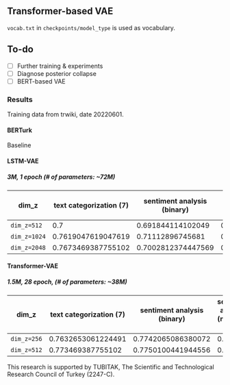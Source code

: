 ## Transformer-based VAE
`vocab.txt` in `checkpoints/model_type` is used as vocabulary.

## To-do
- [ ] Further training & experiments
- [ ] Diagnose posterior collapse
- [ ] BERT-based VAE

### Results
Training data from trwiki, date 20220601.

#### BERTurk
Baseline


#### LSTM-VAE
##### 3M, 1 epoch (# of parameters: ~72M)
| dim_z | text categorization (7) | sentiment analysis (binary) | sentiment analysis (neu, neg, pos) | text categorization (6)
| ------------- | ------------- | ------------- | ------------- | ------------- |
| `dim_z=512` | 0.7 | 0.691844114102049 | 0.8653333333333333 | 0.69 |
| `dim_z=1024` | 0.7619047619047619 | 0.71112896745681 | 0.882 | 0.779 |
| `dim_z=2048` | 0.7673469387755102 | 0.7002812374447569 | 0.8833333333333333 | 0.786 |

#### Transformer-VAE
##### 1.5M, 28 epoch, (# of parameters: ~38M)
| dim_z | text categorization (7) | sentiment analysis (binary) | sentiment analysis (neu, neg, pos) | text categorization (6)
| ------------- | ------------- | ------------- | ------------- | ------------- |
| `dim_z=256` | 0.7632653061224491 | 0.7742065086380072 | 0.856 | 0.753 |
| `dim_z=512` | 0.773469387755102 | 0.7750100441944556 | 0.866 | 0.743 |

This research is supported by TUBITAK, The Scientific and Technological Research Council of Turkey (2247-C).

